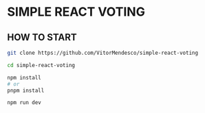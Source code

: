 # SIMPLE REACT VOTING

## HOW TO START

```bash
git clone https://github.com/VitorMendesco/simple-react-voting

cd simple-react-voting

npm install
# or
pnpm install

npm run dev
```
